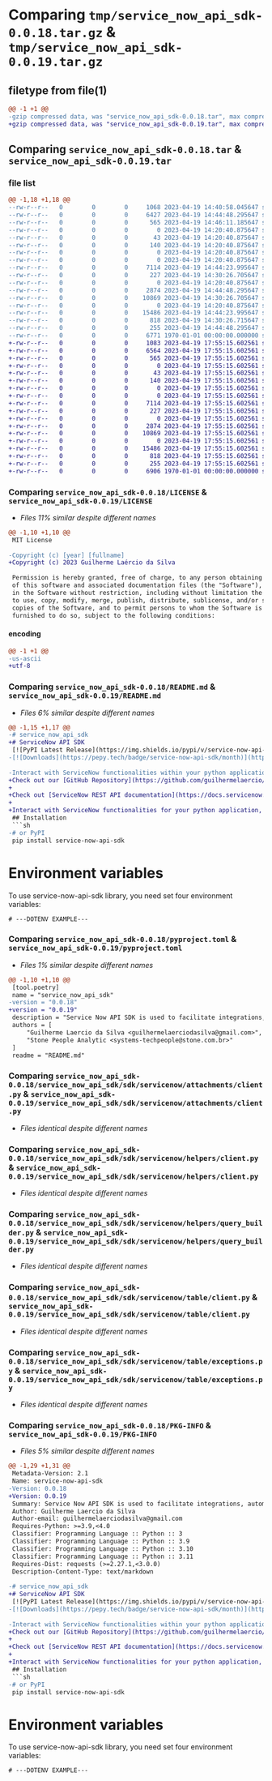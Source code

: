 # Comparing `tmp/service_now_api_sdk-0.0.18.tar.gz` & `tmp/service_now_api_sdk-0.0.19.tar.gz`

## filetype from file(1)

```diff
@@ -1 +1 @@
-gzip compressed data, was "service_now_api_sdk-0.0.18.tar", max compression
+gzip compressed data, was "service_now_api_sdk-0.0.19.tar", max compression
```

## Comparing `service_now_api_sdk-0.0.18.tar` & `service_now_api_sdk-0.0.19.tar`

### file list

```diff
@@ -1,18 +1,18 @@
--rw-r--r--   0        0        0     1068 2023-04-19 14:40:58.045647 service_now_api_sdk-0.0.18/LICENSE
--rw-r--r--   0        0        0     6427 2023-04-19 14:44:48.295647 service_now_api_sdk-0.0.18/README.md
--rw-r--r--   0        0        0      565 2023-04-19 14:46:11.185647 service_now_api_sdk-0.0.18/pyproject.toml
--rw-r--r--   0        0        0        0 2023-04-19 14:20:40.875647 service_now_api_sdk-0.0.18/service_now_api_sdk/__init__.py
--rw-r--r--   0        0        0       43 2023-04-19 14:20:40.875647 service_now_api_sdk-0.0.18/service_now_api_sdk/exceptions.py
--rw-r--r--   0        0        0      140 2023-04-19 14:20:40.875647 service_now_api_sdk-0.0.18/service_now_api_sdk/sdk/__init__.py
--rw-r--r--   0        0        0        0 2023-04-19 14:20:40.875647 service_now_api_sdk-0.0.18/service_now_api_sdk/sdk/servicenow/__init__.py
--rw-r--r--   0        0        0        0 2023-04-19 14:20:40.875647 service_now_api_sdk-0.0.18/service_now_api_sdk/sdk/servicenow/attachments/__init__.py
--rw-r--r--   0        0        0     7114 2023-04-19 14:44:23.995647 service_now_api_sdk-0.0.18/service_now_api_sdk/sdk/servicenow/attachments/client.py
--rw-r--r--   0        0        0      227 2023-04-19 14:30:26.705647 service_now_api_sdk-0.0.18/service_now_api_sdk/sdk/servicenow/attachments/exceptions.py
--rw-r--r--   0        0        0        0 2023-04-19 14:20:40.875647 service_now_api_sdk-0.0.18/service_now_api_sdk/sdk/servicenow/helpers/__init__.py
--rw-r--r--   0        0        0     2874 2023-04-19 14:44:48.295647 service_now_api_sdk-0.0.18/service_now_api_sdk/sdk/servicenow/helpers/client.py
--rw-r--r--   0        0        0    10869 2023-04-19 14:30:26.705647 service_now_api_sdk-0.0.18/service_now_api_sdk/sdk/servicenow/helpers/query_builder.py
--rw-r--r--   0        0        0        0 2023-04-19 14:20:40.875647 service_now_api_sdk-0.0.18/service_now_api_sdk/sdk/servicenow/table/__init__.py
--rw-r--r--   0        0        0    15486 2023-04-19 14:44:23.995647 service_now_api_sdk-0.0.18/service_now_api_sdk/sdk/servicenow/table/client.py
--rw-r--r--   0        0        0      818 2023-04-19 14:30:26.715647 service_now_api_sdk-0.0.18/service_now_api_sdk/sdk/servicenow/table/exceptions.py
--rw-r--r--   0        0        0      255 2023-04-19 14:44:48.295647 service_now_api_sdk-0.0.18/service_now_api_sdk/settings.py
--rw-r--r--   0        0        0     6771 1970-01-01 00:00:00.000000 service_now_api_sdk-0.0.18/PKG-INFO
+-rw-r--r--   0        0        0     1083 2023-04-19 17:55:15.602561 service_now_api_sdk-0.0.19/LICENSE
+-rw-r--r--   0        0        0     6564 2023-04-19 17:55:15.602561 service_now_api_sdk-0.0.19/README.md
+-rw-r--r--   0        0        0      565 2023-04-19 17:55:15.602561 service_now_api_sdk-0.0.19/pyproject.toml
+-rw-r--r--   0        0        0        0 2023-04-19 17:55:15.602561 service_now_api_sdk-0.0.19/service_now_api_sdk/__init__.py
+-rw-r--r--   0        0        0       43 2023-04-19 17:55:15.602561 service_now_api_sdk-0.0.19/service_now_api_sdk/exceptions.py
+-rw-r--r--   0        0        0      140 2023-04-19 17:55:15.602561 service_now_api_sdk-0.0.19/service_now_api_sdk/sdk/__init__.py
+-rw-r--r--   0        0        0        0 2023-04-19 17:55:15.602561 service_now_api_sdk-0.0.19/service_now_api_sdk/sdk/servicenow/__init__.py
+-rw-r--r--   0        0        0        0 2023-04-19 17:55:15.602561 service_now_api_sdk-0.0.19/service_now_api_sdk/sdk/servicenow/attachments/__init__.py
+-rw-r--r--   0        0        0     7114 2023-04-19 17:55:15.602561 service_now_api_sdk-0.0.19/service_now_api_sdk/sdk/servicenow/attachments/client.py
+-rw-r--r--   0        0        0      227 2023-04-19 17:55:15.602561 service_now_api_sdk-0.0.19/service_now_api_sdk/sdk/servicenow/attachments/exceptions.py
+-rw-r--r--   0        0        0        0 2023-04-19 17:55:15.602561 service_now_api_sdk-0.0.19/service_now_api_sdk/sdk/servicenow/helpers/__init__.py
+-rw-r--r--   0        0        0     2874 2023-04-19 17:55:15.602561 service_now_api_sdk-0.0.19/service_now_api_sdk/sdk/servicenow/helpers/client.py
+-rw-r--r--   0        0        0    10869 2023-04-19 17:55:15.602561 service_now_api_sdk-0.0.19/service_now_api_sdk/sdk/servicenow/helpers/query_builder.py
+-rw-r--r--   0        0        0        0 2023-04-19 17:55:15.602561 service_now_api_sdk-0.0.19/service_now_api_sdk/sdk/servicenow/table/__init__.py
+-rw-r--r--   0        0        0    15486 2023-04-19 17:55:15.602561 service_now_api_sdk-0.0.19/service_now_api_sdk/sdk/servicenow/table/client.py
+-rw-r--r--   0        0        0      818 2023-04-19 17:55:15.602561 service_now_api_sdk-0.0.19/service_now_api_sdk/sdk/servicenow/table/exceptions.py
+-rw-r--r--   0        0        0      255 2023-04-19 17:55:15.602561 service_now_api_sdk-0.0.19/service_now_api_sdk/settings.py
+-rw-r--r--   0        0        0     6906 1970-01-01 00:00:00.000000 service_now_api_sdk-0.0.19/PKG-INFO
```

### Comparing `service_now_api_sdk-0.0.18/LICENSE` & `service_now_api_sdk-0.0.19/LICENSE`

 * *Files 11% similar despite different names*

```diff
@@ -1,10 +1,10 @@
 MIT License
 
-Copyright (c) [year] [fullname]
+Copyright (c) 2023 Guilherme Laércio da Silva
 
 Permission is hereby granted, free of charge, to any person obtaining a copy
 of this software and associated documentation files (the "Software"), to deal
 in the Software without restriction, including without limitation the rights
 to use, copy, modify, merge, publish, distribute, sublicense, and/or sell
 copies of the Software, and to permit persons to whom the Software is
 furnished to do so, subject to the following conditions:
```

#### encoding

```diff
@@ -1 +1 @@
-us-ascii
+utf-8
```

### Comparing `service_now_api_sdk-0.0.18/README.md` & `service_now_api_sdk-0.0.19/README.md`

 * *Files 6% similar despite different names*

```diff
@@ -1,15 +1,17 @@
-# service_now_api_sdk
+# ServiceNow API SDK
 [![PyPI Latest Release](https://img.shields.io/pypi/v/service-now-api-sdk.svg)](https://pypi.org/project/service-now-api-sdk/)
-[![Downloads](https://pepy.tech/badge/service-now-api-sdk/month)](https://pepy.tech/project/service-now-api-sdk)
 
-Interact with ServiceNow functionalities within your python application, includes the ability to perform create, read, update, and delete (CRUD) operations on existing tables, insert data into, retrieve information from and submit tickets.
+Check out our [GitHub Repository](https://github.com/guilhermelaercio/service_now_api_sdk)!
+
+Check out [ServiceNow REST API documentation](https://docs.servicenow.com/en-US/bundle/sandiego-application-development/page/build/applications/concept/api-rest.html).
+
+Interact with ServiceNow functionalities for your python application, includes the ability to perform create, read, update, and delete (CRUD) operations on existing tables, insert data into, retrieve information from and submit tickets.
 ## Installation
 ```sh
-# or PyPI
 pip install service-now-api-sdk
 ```
 
 # Environment variables
 To use service-now-api-sdk library, you need set four environment variables:
 ```dotenv
 # ---DOTENV EXAMPLE---
```

### Comparing `service_now_api_sdk-0.0.18/pyproject.toml` & `service_now_api_sdk-0.0.19/pyproject.toml`

 * *Files 1% similar despite different names*

```diff
@@ -1,10 +1,10 @@
 [tool.poetry]
 name = "service_now_api_sdk"
-version = "0.0.18"
+version = "0.0.19"
 description = "Service Now API SDK is used to facilitate integrations, automations and also code reuse"
 authors = [
     "Guilherme Laercio da Silva <guilhermelaerciodasilva@gmail.com>",
     "Stone People Analytic <systems-techpeople@stone.com.br>"
 ]
 readme = "README.md"
```

### Comparing `service_now_api_sdk-0.0.18/service_now_api_sdk/sdk/servicenow/attachments/client.py` & `service_now_api_sdk-0.0.19/service_now_api_sdk/sdk/servicenow/attachments/client.py`

 * *Files identical despite different names*

### Comparing `service_now_api_sdk-0.0.18/service_now_api_sdk/sdk/servicenow/helpers/client.py` & `service_now_api_sdk-0.0.19/service_now_api_sdk/sdk/servicenow/helpers/client.py`

 * *Files identical despite different names*

### Comparing `service_now_api_sdk-0.0.18/service_now_api_sdk/sdk/servicenow/helpers/query_builder.py` & `service_now_api_sdk-0.0.19/service_now_api_sdk/sdk/servicenow/helpers/query_builder.py`

 * *Files identical despite different names*

### Comparing `service_now_api_sdk-0.0.18/service_now_api_sdk/sdk/servicenow/table/client.py` & `service_now_api_sdk-0.0.19/service_now_api_sdk/sdk/servicenow/table/client.py`

 * *Files identical despite different names*

### Comparing `service_now_api_sdk-0.0.18/service_now_api_sdk/sdk/servicenow/table/exceptions.py` & `service_now_api_sdk-0.0.19/service_now_api_sdk/sdk/servicenow/table/exceptions.py`

 * *Files identical despite different names*

### Comparing `service_now_api_sdk-0.0.18/PKG-INFO` & `service_now_api_sdk-0.0.19/PKG-INFO`

 * *Files 5% similar despite different names*

```diff
@@ -1,29 +1,31 @@
 Metadata-Version: 2.1
 Name: service-now-api-sdk
-Version: 0.0.18
+Version: 0.0.19
 Summary: Service Now API SDK is used to facilitate integrations, automations and also code reuse
 Author: Guilherme Laercio da Silva
 Author-email: guilhermelaerciodasilva@gmail.com
 Requires-Python: >=3.9,<4.0
 Classifier: Programming Language :: Python :: 3
 Classifier: Programming Language :: Python :: 3.9
 Classifier: Programming Language :: Python :: 3.10
 Classifier: Programming Language :: Python :: 3.11
 Requires-Dist: requests (>=2.27.1,<3.0.0)
 Description-Content-Type: text/markdown
 
-# service_now_api_sdk
+# ServiceNow API SDK
 [![PyPI Latest Release](https://img.shields.io/pypi/v/service-now-api-sdk.svg)](https://pypi.org/project/service-now-api-sdk/)
-[![Downloads](https://pepy.tech/badge/service-now-api-sdk/month)](https://pepy.tech/project/service-now-api-sdk)
 
-Interact with ServiceNow functionalities within your python application, includes the ability to perform create, read, update, and delete (CRUD) operations on existing tables, insert data into, retrieve information from and submit tickets.
+Check out our [GitHub Repository](https://github.com/guilhermelaercio/service_now_api_sdk)!
+
+Check out [ServiceNow REST API documentation](https://docs.servicenow.com/en-US/bundle/sandiego-application-development/page/build/applications/concept/api-rest.html).
+
+Interact with ServiceNow functionalities for your python application, includes the ability to perform create, read, update, and delete (CRUD) operations on existing tables, insert data into, retrieve information from and submit tickets.
 ## Installation
 ```sh
-# or PyPI
 pip install service-now-api-sdk
 ```
 
 # Environment variables
 To use service-now-api-sdk library, you need set four environment variables:
 ```dotenv
 # ---DOTENV EXAMPLE---
```

